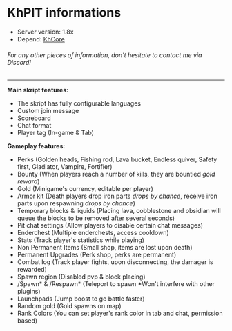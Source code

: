# KhPIT informations
- Server version: 1.8x
- Depend: [KhCore](https://github.com/KickHolse/KhCore)
###### For any other pieces of information, don't hesitate to contact me via Discord!
<hr>

**Main skript features:**
- The skript has fully configurable languages
- Custom join message
- Scoreboard
- Chat format
- Player tag (In-game & Tab)

**Gameplay features:**
- Perks (Golden heads, Fishing rod, Lava bucket, Endless quiver, Safety first, Gladiator, Vampire, Fortifier)
- Bounty (When players reach a number of kills, they are bountied *gold reward*)
- Gold (Minigame's currency, editable per player)
- Armor kit (Death players drop iron parts *drops by chance*, receive iron parts upon respawning *drops by chance*)
- Temporary blocks & liquids (Placing lava, cobblestone and obsidian will queue the blocks to be removed after several seconds)
- Pit chat settings (Allow players to disable certain chat messages)
- Enderchest (Multiple enderchests, access cooldown)
- Stats (Track player's statistics while playing)
- Non Permanent Items (Small shop, items are lost upon death)
- Permanent Upgrades (Perk shop, perks are permanent)
- Combat log (Track player fights, upon disconnecting, the damager is rewarded)
- Spawn region (Disabled pvp & block placing)
- /Spawn* & /Respawn* (Teleport to spawn *Won't interfere with other plugins)
- Launchpads (Jump boost to go battle faster)
- Random gold (Gold spawns on map)
- Rank Colors (You can set player's rank color in tab and chat, permission based)
